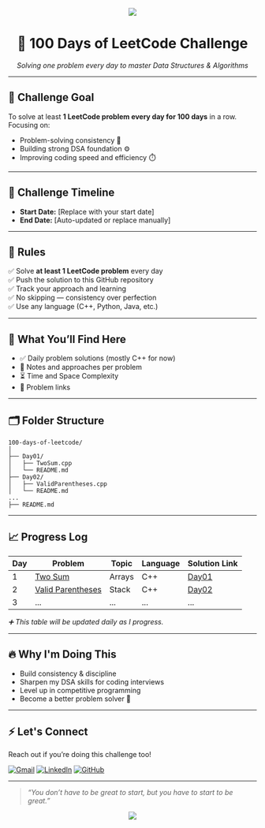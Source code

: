 <p align="center">
  <img src="https://img.shields.io/badge/100DaysOfCode-LeetCode-orange?style=for-the-badge&logo=leetcode" />
</p>

<h1 align="center">💯 100 Days of LeetCode Challenge</h1>

<p align="center">
  <em>Solving one problem every day to master Data Structures & Algorithms</em>
</p>

---

## 🚀 Challenge Goal

To solve at least **1 LeetCode problem every day for 100 days** in a row.  
Focusing on:
- Problem-solving consistency 🧠
- Building strong DSA foundation ⚙️
- Improving coding speed and efficiency ⏱️

---

## 📅 Challenge Timeline

- **Start Date:** [Replace with your start date]
- **End Date:** [Auto-updated or replace manually]

---

## 📌 Rules

✅ Solve **at least 1 LeetCode problem** every day  
✅ Push the solution to this GitHub repository  
✅ Track your approach and learning  
✅ No skipping — consistency over perfection  
✅ Use any language (C++, Python, Java, etc.)

---

## 🧠 What You’ll Find Here

- ✅ Daily problem solutions (mostly C++ for now)
- 📒 Notes and approaches per problem
- ⏳ Time and Space Complexity
- 🔗 Problem links

---

## 🗂️ Folder Structure

```
100-days-of-leetcode/
│
├── Day01/
│   ├── TwoSum.cpp
│   └── README.md
├── Day02/
│   ├── ValidParentheses.cpp
│   └── README.md
...
├── README.md
```

---

## 📈 Progress Log

| Day | Problem | Topic | Language | Solution Link |
|-----|---------|-------|----------|---------------|
| 1   | [Two Sum](https://leetcode.com/problems/two-sum/) | Arrays | C++ | [Day01](./Day01/) |
| 2   | [Valid Parentheses](https://leetcode.com/problems/valid-parentheses/) | Stack | C++ | [Day02](./Day02/) |
| 3   | ... | ... | ... | ... |

*➕ This table will be updated daily as I progress.*

---

## 🔥 Why I'm Doing This

- Build consistency & discipline  
- Sharpen my DSA skills for coding interviews  
- Level up in competitive programming  
- Become a better problem solver 🚀

---

## ⚡ Let's Connect

Reach out if you’re doing this challenge too!

<p align="left">
  <a href="mailto:bitbytebrute01@gmail.com"><img src="https://img.icons8.com/fluency/32/000000/gmail.png" alt="Gmail"/></a>
  <a href="https://www.linkedin.com/in/your-linkedin"><img src="https://img.icons8.com/fluency/32/000000/linkedin.png" alt="LinkedIn"/></a>
  <a href="https://github.com/bitbytebrute01"><img src="https://img.icons8.com/fluency/32/000000/github.png" alt="GitHub"/></a>
</p>

---

> _“You don’t have to be great to start, but you have to start to be great.”_

<p align="center">
  <img src="https://capsule-render.vercel.app/api?type=waving&color=0fffc1&height=100&section=footer&text=Let’s+go!+💻🔥&fontColor=000000&fontSize=24&fontAlignY=40" />
</p>
